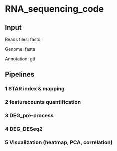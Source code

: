 # RNA_sequencing_code
## Input

Reads files: fastq

Genome: fasta

Annotation: gtf

## Pipelines

### 1 STAR index & mapping

### 2 featurecounts quantification

### 3 DEG_pre-process

### 4 DEG_DESeq2

### 5 Visualization (heatmap, PCA, correlation)
